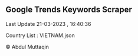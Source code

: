 

## Google Trends Keywords Scraper 
 
Last Update 21-03-2023 , 16:40:36

Country List :
VIETNAM.json



© Abdul Muttaqin 
